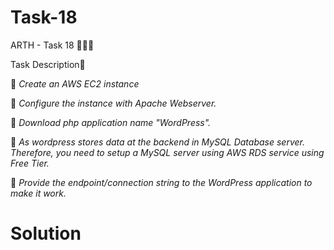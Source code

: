 # Task-18

ARTH - Task 18 👨🏻‍💻

Task Description📄

🔅 *Create an AWS EC2 instance*

🔅 *Configure the instance with Apache Webserver.*

🔅 *Download php application name "WordPress".*

🔅 *As wordpress stores data at the backend in MySQL Database server. Therefore, you need to setup a MySQL server using AWS RDS service using Free Tier.*

🔅 *Provide the endpoint/connection string to the WordPress application to make it work.*

# Solution


